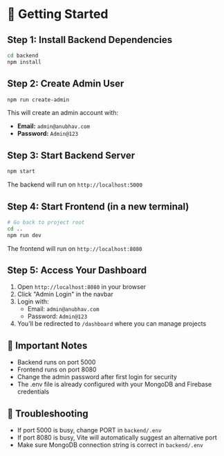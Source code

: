 # 🚀 Getting Started

## Step 1: Install Backend Dependencies
```bash
cd backend
npm install
```

## Step 2: Create Admin User
```bash
npm run create-admin
```

This will create an admin account with:
- **Email:** `admin@anubhav.com`
- **Password:** `Admin@123`

## Step 3: Start Backend Server
```bash
npm start
```
The backend will run on `http://localhost:5000`

## Step 4: Start Frontend (in a new terminal)
```bash
# Go back to project root
cd ..
npm run dev
```
The frontend will run on `http://localhost:8080`

## Step 5: Access Your Dashboard
1. Open `http://localhost:8080` in your browser
2. Click "Admin Login" in the navbar
3. Login with:
   - Email: `admin@anubhav.com`
   - Password: `Admin@123`
4. You'll be redirected to `/dashboard` where you can manage projects

## 📝 Important Notes
- Backend runs on port 5000
- Frontend runs on port 8080
- Change the admin password after first login for security
- The .env file is already configured with your MongoDB and Firebase credentials

## 🔧 Troubleshooting
- If port 5000 is busy, change PORT in `backend/.env`
- If port 8080 is busy, Vite will automatically suggest an alternative port
- Make sure MongoDB connection string is correct in `backend/.env`
